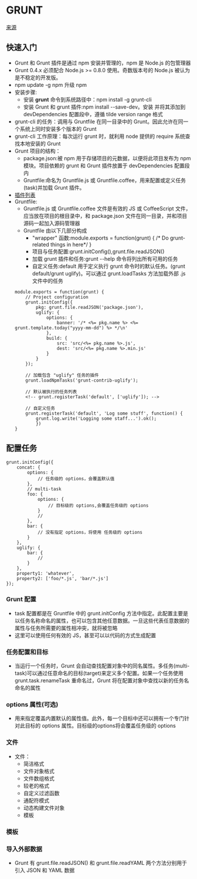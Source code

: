 
# GRUNT
[来源](http://www.gruntjs.net/)

## 快速入门
* Grunt 和 Grunt 插件是通过 npm 安装并管理的，npm 是 Node.js 的包管理器
* Grunt 0.4.x 必须配合 Node.js >= 0.8.0 使用。奇数版本号的 Node.js 被认为是不稳定的开发版。
* npm update -g npm 升级 npm
* 安装步骤:
    - 安装 **grunt** 命令到系统路径中：npm install -g grunt-cli
    - 安装 Grunt 和 grunt 插件:npm install <module> --save-dev。安装 <module> 并将其添加到 devDependencies 配置段中，遵循 tilde version range 格式
* grunt-cli 的任务：调用与 Gruntfile 在同一目录中的 Grunt。因此允许在同一个系统上同时安装多个版本的 Grunt
* grunt-cli 工作原理：每次运行 grunt 时，就利用 node 提供的 require 系统查找本地安装的 Grunt
* Grunt 项目的结构：
    - package.json:被 npm 用于存储项目的元数据，以便将此项目发布为 npm 模块。项目依赖的 grunt 和 Grunt 插件放置于 devDependencies 配置段内
    - Gruntfile:命名为 Gruntfile.js 或 Gruntfile.coffee，用来配置或定义任务(task)并加载 Grunt 插件。
* [插件列表](http://www.gruntjs.net/plugins)
* Gruntfile:
    - Gruntfile.js 或 Gruntfile.coffee 文件是有效的 JS 或 CoffeeScript 文件，应当放在项目的根目录中，和 package.json 文件在同一目录，并和项目源码一起加入源码管理器
    - Gruntfile 由以下几部分构成
        + "wrapper" 函数:module.exports = function(grunt) { /* Do grunt-related things in here*/ }
        + 项目与任务配置:grunt.initConfig(),grunt.file.readJSON()
        + 加载 grunt 插件和任务:grunt --help 命令将列出所有可用的任务
        + 自定义任务:default 用于定义执行 grunt 命令时的默认任务。(grunt default/grunt uglify)。可以通过 grunt.loadTasks 方法加载外部 .js 文件中的任务
    ```
    module.exports = function(grunt) {
        // Project configuration
        grunt.initConfig({
            pkg: grunt.file.readJSON('package.json'),
            uglify: {
                options: {
                    banner: '/* <%= pkg.name %> <%= grunt.template.today("yyyy-mm-dd") %> */\n'
                },
                build: {
                    src: 'src/<%= pkg.name %>.js',
                    dest: 'src/<%= pkg.name %>.min.js'
                }
            }
        });

        // 加载包含 "uglify" 任务的插件
        grunt.loadNpmTasks('grunt-contrib-uglify');

        // 默认被执行的任务列表
        <!-- grunt.registerTask('default', ['uglify']); -->

        // 自定义任务
        grunt.registerTask('default', 'Log some stuff', function() {
            grunt.log.write('Logging some staff...').ok();
            })
    }
    ```

## 配置任务
```
grunt.initConfig({
    concat: {
        options: {
            // 任务级的 options，会覆盖默认值
        },
        // multi-task
        foo: {
            options: {
                // 目标级的 options,会覆盖任务级的 options
            }
            //
        },
        bar: {
            // 没有指定 options，将使用 任务级的 options
        }
    },
    uglify: {
        bar: {
            // 
        }
    },
    property1: 'whatever',
    property2: ['foo/*.js', 'bar/*.js']
});
```

### Grunt 配置
* task 配置都是在 Gruntfile 中的 grunt.initConfig 方法中指定。此配置主要是以任务名称命名的属性，也可以包含其他任意数据。一旦这些代表任意数据的属性与任务所需要的属性相冲突，就将被忽略
* 这里可以使用任何有效的 JS，甚至可以以代码的方式生成配置

### 任务配置和目标
* 当运行一个任务时，Grunt 会自动查找配置对象中的同名属性。多任务(multi-task)可以通过任意命名的目标(target)来定义多个配置。如果一个任务使用 grunt.task.renameTask 重命名过，Grunt 将在配置对象中查找以新的任务名命名的属性

### options 属性(可选)
* 用来指定覆盖内置默认的属性值。此外，每一个目标中还可以拥有一个专门针对此目标的 options 属性。目标级的options将会覆盖任务级的 options

### 文件
* 文件：
    - 简洁格式
    - 文件对象格式
    - 文件数组格式
    - 较老的格式
    - 自定义过滤函数
    - 通配符模式
    - 动态构建文件对象
    - 模板

### 模板

### 导入外部数据
* Grunt 有 grunt.file.readJSON() 和 grunt.file.readYAML 两个方法分别用于引入 JSON 和 YAML 数据
